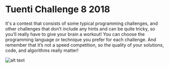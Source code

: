 # Tuenti Challenge 8 2018

It's a contest that consists of some typical programming challenges, and other challenges that don’t include any hints
and can be quite tricky, so you’ll really have to give your brain a workout! You can choose the programming language or
technique you prefer for each challenge. And remember that it’s not a speed competition, so the quality of your solutions,
code, and algorithms really matter!


![alt text](https://cdn-images-1.medium.com/max/2000/1*qg8f3lPmUBXDydW2uO31AQ.jpeg)
